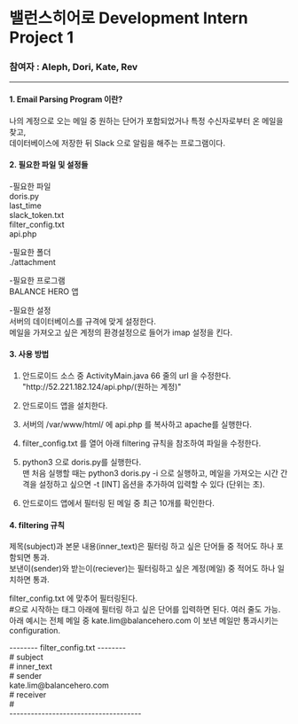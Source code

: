 # 밸런스히어로 Development Intern Project 1

### 참여자 : Aleph, Dori, Kate, Rev
---

#### 1. Email Parsing Program 이란?  
나의 계정으로 오는 메일 중 원하는 단어가 포함되었거나 특정 수신자로부터 온 메일을 찾고,  
데이터베이스에 저장한 뒤 Slack 으로 알림을 해주는 프로그램이다.  
  
#### 2. 필요한 파일 및 설정들  
-필요한 파일  
doris.py  
last_time  
slack_token.txt  
filter_config.txt  
api.php  
  
-필요한 폴더  
./attachment  
  
-필요한 프로그램  
BALANCE HERO 앱  
  
-필요한 설정  
서버의 데이터베이스를 규격에 맞게 설정한다.  
메일을 가져오고 싶은 계정의 환경설정으로 들어가 imap 설정을 킨다.  
  
#### 3. 사용 방법  
1) 안드로이드 소스 중 ActivityMain.java 66 줄의 url 을 수정한다.  
"http://<i></i>52.221.182.124/api.php/(원하는 계정)"  
  
2) 안드로이드 앱을 설치한다.  
  
3) 서버의 /var/www/html/ 에 api.php 를 복사하고 apache를 실행한다.  
  
4) filter_config.txt 를 열어 아래 filtering 규칙을 참조하여 파일을 수정한다.  
  
5) python3 으로 doris.py를 실행한다.  
맨 처음 실행할 때는 python3 doris.py -i 으로 실행하고, 메일을 가져오는 시간 간격을 설정하고 싶으면 -t [INT] 옵션을 추가하여 입력할 수 있다 (단위는 초).  
  
6) 안드로이드 앱에서 필터링 된 메일 중 최근 10개를 확인한다.  
  
#### 4. filtering 규칙  
  
제목(subject)과 본문 내용(inner_text)은 필터링 하고 싶은 단어들 중 적어도 하나 포함되면 통과.  
보낸이(sender)와 받는이(reciever)는 필터링하고 싶은 계정(메일) 중 적어도 하나 일치하면 통과.  
  
filter_config.txt 에 맞추어 필터링된다.  
\#으로 시작하는 태그 아래에 필터링 하고 싶은 단어를 입력하면 된다. 여러 줄도 가능.  
아래 예시는 전체 메일 중 kate.lim@<i></i>balancehero.com 이 보낸 메일만 통과시키는 configuration.  
  
-------- filter_config.txt --------  
\# subject  
\# inner_text  
\# sender  
kate.lim@<i></i>balancehero.com  
\# receiver  
\#  
\-------------------------------------  
